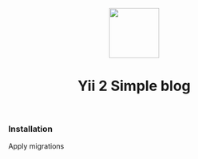 <p align="center">
    <img src="https://avatars0.githubusercontent.com/u/993323" height="100px">
    <h1 align="center">Yii 2 Simple blog</h1>
    <br>
</p>

<h3>Installation</h3>
<p>
    Apply migrations
</p>
